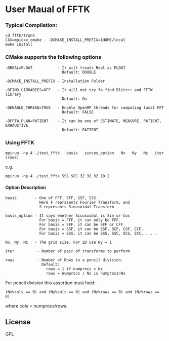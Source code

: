 # User Maual of FFTK

### Typical Compilation:

    cd fftk/trunk
    CXX=mpicxx cmake . -DCMAKE_INSTALL_PREFIX=$HOME/local
    make install

### CMake supports the following options

    -DREAL=FLOAT           - It will treats Real as FLOAT
                             Default: DOUBLE
    
    -DCMAKE_INSTALL_PREFIX - Installation Folder
    
    -DFIND_LIBRARIES=OFF   - It will not try fo find Blitz++ and FFTW library
                             Default: On
    
    -DENABLE_THREAD=TRUE   - Enable OpenMP threads for computing local FFT
                             Default: FALSE
    
    -DFFTW_PLAN=PATIENT    - It can be one of ESTIMATE, MEASURE, PATIENT, EXHAUSTIVE
                             Default: PATIENT


### Using FFTK
    mpirun -np 4 ./test_fftk   basis   sincos_option   Nx   Ny   Nz   iter   [rows]
e.g.
    
    mpirun -np 4 ./test_fftk SSS SCC 32 32 32 10 2

#### Option Description

    basis        - One of FFF, SFF, SSF, SSS.
                   Here F reprasents Fourier Transform, and
                   S represents Sinusoidal Transform
    
    basis_option - It says whether Sicusoidal is Sin or Cos
                   For basis = FFF, it can only be FFF.
                   For basis = SFF, it can be SFF or CFF.
                   For basis = SSF, it can be SSF, SCF, CSF, CCF.
                   For basis = SSS, it can be SSS, SSC, SCS, SCC, ... .
    	
    Nx, Ny, Nz   - The grid size. For 2D use Ny = 1
    
    iter          - Number of pair of transforms to perform
    
    rows          - Number of Rows in a pencil division.
                    Default:
                      rows = 1 if numprocs < Nx
                      rows = numprocs / Nx is numprocs>Nx
             
For pencil division this assertion must hold:

    (Nx%cols == 0) and (Ny%cols == 0) and (Ny%rows == 0) and (Nz%rows == 0)

where cols = numprocs/rows.


License
----
GPL
